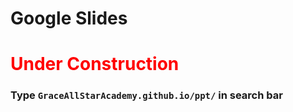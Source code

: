 # Google Slides

# <span style="color:red">**Under Construction**</span>

### Type `GraceAllStarAcademy.github.io/ppt/` in search bar
